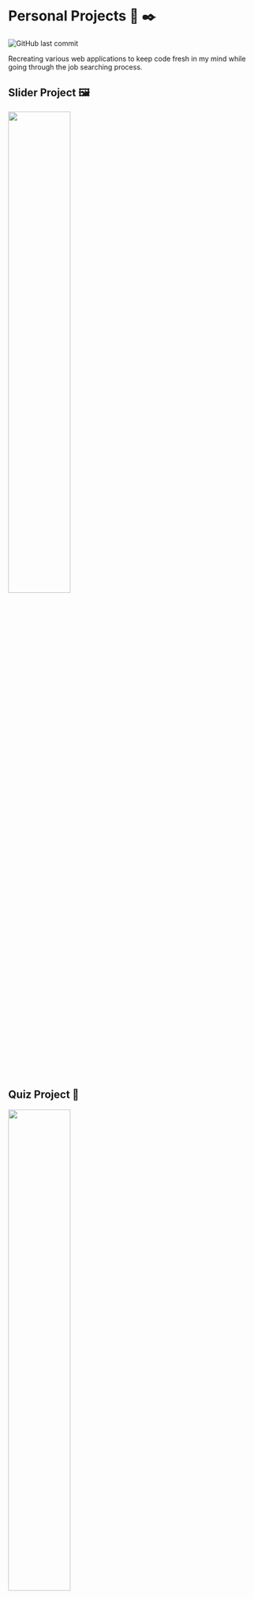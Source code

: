 # Personal Projects 📓 ✒️
![GitHub last commit](https://img.shields.io/github/last-commit/JennaMeri625/PersonalProjects)

Recreating various web applications to keep code fresh in my mind while going through the job searching process.

## Slider Project 🖼️
<img src="https://github.com/JennaMeri625/PersonalProjects/assets/114081695/aa7ec9af-7326-4195-b501-bbe99f8470d3" width="50%" height="50%">

## Quiz Project 📔
<img src="https://github.com/JennaMeri625/PersonalProjects/assets/114081695/9e38aac0-be8b-4224-b8f9-7f955c2a6171" width="50%" height="50%">
<img src="https://github.com/JennaMeri625/PersonalProjects/assets/114081695/5b6988a9-3f9e-4bd2-bf3e-409f854f2580" width="50%" height="50%">

## Filter Project 🛒
<img src="https://github.com/JennaMeri625/PersonalProjects/assets/114081695/3ee7c81e-2b34-4ea8-92e6-638e557aa9d6" width="50%" height="50%">
<img src="https://github.com/JennaMeri625/PersonalProjects/assets/114081695/28f00730-0284-4753-b789-b1145d9e3fc6" width="50%" height="50%">
<img src="https://github.com/JennaMeri625/PersonalProjects/assets/114081695/6791229c-ed44-4a8c-90d4-48cafbf190aa" width="50%" height="50%">

## Weather App Project ☁️ 🌁 ⛅ ☀️ ❄️
<img src="https://github.com/JennaMeri625/PersonalProjects/assets/114081695/1c81ac26-8255-4066-9d60-8ae88e27a4c2" width="50%" height="50%">
<img src="https://github.com/JennaMeri625/PersonalProjects/assets/114081695/ef9404b3-dcc0-427c-947a-4bb070f52ccf" width="50%" height="50%">
<img src="https://github.com/JennaMeri625/PersonalProjects/assets/114081695/9bd4cbf6-8be3-4278-9316-0d8c00094d2f" width="50%" height="50%">

## To-Do List Project ✔️
<img src="https://github.com/JennaMeri625/PersonalProjects/assets/114081695/b71ff7a0-5b32-4380-86fe-a52ca5c8a924" width="50%" height="50%">
<img src="https://github.com/JennaMeri625/PersonalProjects/assets/114081695/d0df251a-cf26-41f4-9c49-6ba9b21f730a" width="50%" height="50%">
<img src="https://github.com/JennaMeri625/PersonalProjects/assets/114081695/4f73cdf5-db16-486f-946f-ea4086a2efc4" width="50%" height="50%">
<img src="https://github.com/JennaMeri625/PersonalProjects/assets/114081695/e4d6910f-f8c5-42b2-b8f4-86f6ea61009a" width="50%" height="50%">

## Random Password Generator Project ㊙️
<img src="https://github.com/JennaMeri625/PersonalProjects/assets/114081695/e4e0299a-4d95-45f3-ae53-a48d8983e21a" width="50%" height="50%">
<img src="https://github.com/JennaMeri625/PersonalProjects/assets/114081695/639bfaca-3ba0-4b07-bec0-cf1607e199f5" width="50%" height="50%">

## Notes Project 🗒️
<img src="https://github.com/JennaMeri625/PersonalProjects/assets/114081695/f3ee9a67-36a6-46ea-b06a-2f115e36dd26" width="50%" height="50%">
<img src="https://github.com/JennaMeri625/PersonalProjects/assets/114081695/b67ea9b2-d93f-4f20-999a-1abb1c72be12" width="50%" height="50%">
<img src="https://github.com/JennaMeri625/PersonalProjects/assets/114081695/8a2ec1fb-8246-43e9-ba25-109bda404730" width="50%" height="50%">

# Project Videos 🎥
![Slider Project Video](https://github.com/JennaMeri625/PersonalProjects/assets/114081695/b6b211f8-bae5-438a-86da-cc4ac9291ffd),                                                                                      
![Quiz Project Video](https://github.com/JennaMeri625/PersonalProjects/assets/114081695/bfa46dc1-613b-4f9d-b4f4-683de704c31d),                                                                                        
![Filter Project Video](https://github.com/JennaMeri625/PersonalProjects/assets/114081695/a8f7d657-9fd0-42e2-82c7-c4992c9140cb),                                                                                      
![Weather App Project Video](https://github.com/JennaMeri625/PersonalProjects/assets/114081695/1178e0db-31b3-410b-b20d-b2dd7ad11276),                                                                                 
![To-Do List Project Video](https://github.com/JennaMeri625/PersonalProjects/assets/114081695/eb4ad5a2-9a39-4d27-ae3f-796f15a8ff6f),                                                                                  
![Random Password Generator Project Video](https://github.com/JennaMeri625/PersonalProjects/assets/114081695/1f9535ff-5aed-4e99-b513-c7def6a6aea4)  
![Notes Project Video](https://github.com/JennaMeri625/PersonalProjects/assets/114081695/e498d4b8-e5e9-4ea0-ae0f-110c00b1db71)


